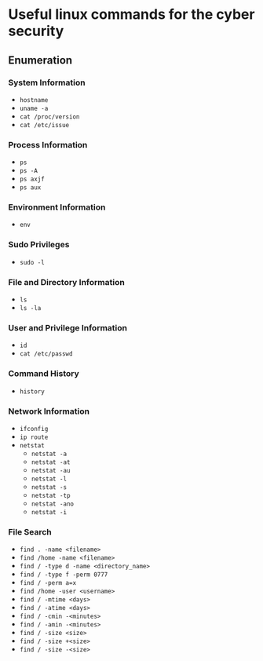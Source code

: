 # Useful linux commands for the cyber security

## Enumeration
### System Information
- `hostname`
- `uname -a`
- `cat /proc/version`
- `cat /etc/issue`

### Process Information
- `ps`
- `ps -A`
- `ps axjf`
- `ps aux`

### Environment Information
- `env`

### Sudo Privileges
- `sudo -l`

### File and Directory Information
- `ls`
- `ls -la`

### User and Privilege Information
- `id`
- `cat /etc/passwd`

### Command History
- `history`

### Network Information
- `ifconfig`
- `ip route`
- `netstat`
  - `netstat -a`
  - `netstat -at`
  - `netstat -au`
  - `netstat -l`
  - `netstat -s`
  - `netstat -tp`
  - `netstat -ano`
  - `netstat -i`

### File Search
- `find . -name <filename>`
- `find /home -name <filename>`
- `find / -type d -name <directory_name>`
- `find / -type f -perm 0777`
- `find / -perm a=x`
- `find /home -user <username>`
- `find / -mtime <days>`
- `find / -atime <days>`
- `find / -cmin -<minutes>`
- `find / -amin -<minutes>`
- `find / -size <size>`
- `find / -size +<size>`
- `find / -size -<size>`
